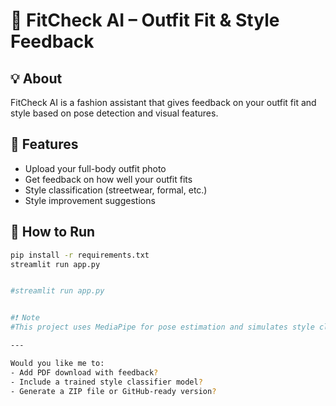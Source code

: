 # 👟 FitCheck AI – Outfit Fit & Style Feedback

## 💡 About
FitCheck AI is a fashion assistant that gives feedback on your outfit fit and style based on pose detection and visual features.

## 🚀 Features
- Upload your full-body outfit photo
- Get feedback on how well your outfit fits
- Style classification (streetwear, formal, etc.)
- Style improvement suggestions

## 🧰 How to Run
```bash
pip install -r requirements.txt
streamlit run app.py


#streamlit run app.py


#❗ Note
#This project uses MediaPipe for pose estimation and simulates style classification. You can later plug in a trained CNN model.

---

Would you like me to:
- Add PDF download with feedback?
- Include a trained style classifier model?
- Generate a ZIP file or GitHub-ready version?
